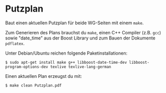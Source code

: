 # Putzplan

Baut einen aktuellen Putzplan für beide WG-Seiten mit einem `make`.

Zum Generieren des Plans brauchst du `make`, einen C++ Compiler (z.B. `gcc`) sowie "date\_time" aus der Boost Library und zum Bauen der Dokumente `pdflatex`.

Unter Debian/Ubuntu reichen folgende Paketinstallationen:
```
$ sudo apt-get install make g++ libboost-date-time-dev libboost-program-options-dev texlive texlive-lang-german
```

Einen aktuellen Plan erzeugst du mit:
```
$ make clean Putzplan.pdf
```
